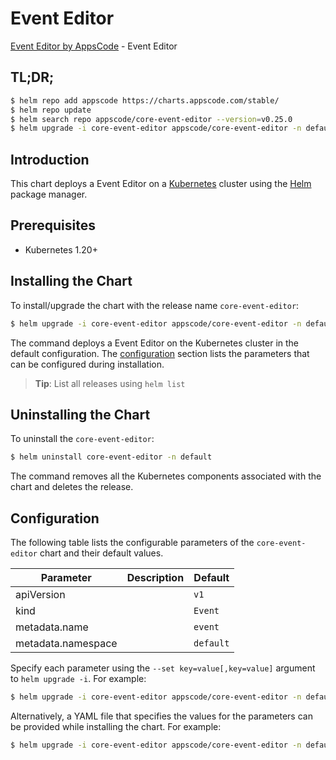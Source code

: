 # Event Editor

[Event Editor by AppsCode](https://appscode.com) - Event Editor

## TL;DR;

```bash
$ helm repo add appscode https://charts.appscode.com/stable/
$ helm repo update
$ helm search repo appscode/core-event-editor --version=v0.25.0
$ helm upgrade -i core-event-editor appscode/core-event-editor -n default --create-namespace --version=v0.25.0
```

## Introduction

This chart deploys a Event Editor on a [Kubernetes](http://kubernetes.io) cluster using the [Helm](https://helm.sh) package manager.

## Prerequisites

- Kubernetes 1.20+

## Installing the Chart

To install/upgrade the chart with the release name `core-event-editor`:

```bash
$ helm upgrade -i core-event-editor appscode/core-event-editor -n default --create-namespace --version=v0.25.0
```

The command deploys a Event Editor on the Kubernetes cluster in the default configuration. The [configuration](#configuration) section lists the parameters that can be configured during installation.

> **Tip**: List all releases using `helm list`

## Uninstalling the Chart

To uninstall the `core-event-editor`:

```bash
$ helm uninstall core-event-editor -n default
```

The command removes all the Kubernetes components associated with the chart and deletes the release.

## Configuration

The following table lists the configurable parameters of the `core-event-editor` chart and their default values.

|     Parameter      | Description |       Default        |
|--------------------|-------------|----------------------|
| apiVersion         |             | <code>v1</code>      |
| kind               |             | <code>Event</code>   |
| metadata.name      |             | <code>event</code>   |
| metadata.namespace |             | <code>default</code> |


Specify each parameter using the `--set key=value[,key=value]` argument to `helm upgrade -i`. For example:

```bash
$ helm upgrade -i core-event-editor appscode/core-event-editor -n default --create-namespace --version=v0.25.0 --set apiVersion=v1
```

Alternatively, a YAML file that specifies the values for the parameters can be provided while
installing the chart. For example:

```bash
$ helm upgrade -i core-event-editor appscode/core-event-editor -n default --create-namespace --version=v0.25.0 --values values.yaml
```
